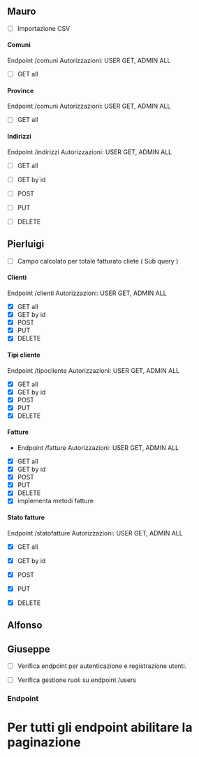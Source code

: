 ## Mauro
- [ ] Importazione CSV

#### Comuni
Endpoint /comuni
Autorizzazioni: USER GET, ADMIN ALL
- [ ] GET all

#### Province
Endpoint /comuni
Autorizzazioni: USER GET, ADMIN ALL
- [ ] GET all

#### Indirizzi
Endpoint /indirizzi
Autorizzazioni: USER GET, ADMIN ALL
- [ ] GET all
- [ ] GET by id
- [ ] POST
- [ ] PUT
- [ ] DELETE


## Pierluigi
- [ ] Campo calcolato per totale fatturato cliete ( Sub query ) 

#### Clienti
Endpoint /clienti
Autorizzazioni: USER GET, ADMIN ALL
- [x] GET all
- [x] GET by id
- [x] POST
- [x] PUT
- [x] DELETE

#### Tipi cliente
Endpoint /tipocliente
Autorizzazioni: USER GET, ADMIN ALL
- [x] GET all
- [x] GET by id
- [x] POST
- [x] PUT
- [x] DELETE
#### Fatture
- Endpoint /fatture
  Autorizzazioni: USER GET, ADMIN ALL
- [x] GET all
- [x] GET by id
- [x] POST
- [x] PUT
- [x] DELETE
- [x] implementa metodi fatture
#### Stato fatture
Endpoint /statofatture
Autorizzazioni: USER GET, ADMIN ALL
- [x] GET all
- [x] GET by id
- [x] POST
- [x] PUT
- [x] DELETE


## Alfonso






## Giuseppe

- [ ] Verifica endpoint per autenticazione e registrazione utenti.
- [ ] Verifica gestione ruoli su endpoint /users


### Endpoint
# Per tutti gli endpoint abilitare la paginazione






